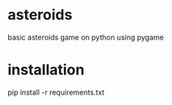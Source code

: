 # asteroids
basic asteroids game on python using pygame

# installation
pip install -r requirements.txt

